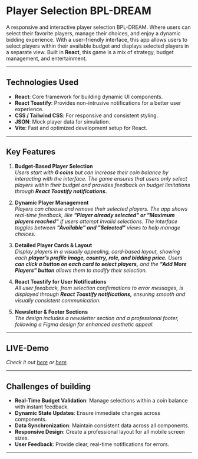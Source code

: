# **Player Selection BPL-DREAM**

A responsive and interactive player selection BPL-DREAM. Where users can select their favorite players, manage their choices, and enjoy a dynamic bidding experience. With a user-friendly interface, this app allows users to select players within their available budget and displays selected players in a separate view. Built in **React**, this game is a mix of strategy, budget management, and entertainment.

---

## **Technologies Used**

* **React**: Core framework for building dynamic UI components.
* **React Toastify**: Provides non-intrusive notifications for a better user experience.
* **CSS / Tailwind CSS**: For responsive and consistent styling.
* **JSON**: Mock player data for simulation.
* **Vite**: Fast and optimized development setup for React.

---

## **Key Features**

1. **Budget-Based Player Selection**  
   _Users start with **0 coins** but can increase their coin balance by interacting with the interface. The game ensures that users only select players within their budget and provides feedback on budget limitations through **React Toastify notifications.**_

2. **Dynamic Player Management**  
   _Players can choose and remove their selected players. The app shows real-time feedback, like **"Player already selected" or "Maximum players reached"** if users attempt invalid selections. The interface toggles between **"Available" and "Selected"** views to help manage choices._

3. **Detailed Player Cards & Layout**  
   _Display players in a visually appealing, card-based layout, showing each **player’s profile image, country, role, and bidding price.** Users **can click a button on each card to select players,** and the **"Add More Players" button** allows them to modify their selection._

4. **React Toastify for User Notifications**  
   _All user feedback, from selection confirmations to error messages, is displayed through **React Toastify notifications,** ensuring smooth and visually consistent communication._

5. **Newsletter & Footer Sections**  
   _The design includes a newsletter section and a professional footer, following a Figma design for enhanced aesthetic appeal._

---
## **LIVE-Demo**

_Check it out [here](https://bpl-dream-49.netlify.app/) or [here](https://bpl-dream-49.surge.sh/)._

---

## **Challenges of building**

- **Real-Time Budget Validation**: Manage selections within a coin balance with instant feedback.
- **Dynamic State Updates**: Ensure immediate changes across components.
- **Data Synchronization**: Maintain consistent data across all components.
- **Responsive Design**: Create a professional layout for all mobile screen sizes.
- **User Feedback**: Provide clear, real-time notifications for errors.


---

